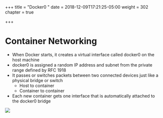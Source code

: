 +++
title = "Docker0 "
date = 2018-12-09T17:21:25-05:00
weight = 302
chapter = true

+++

# Container Networking

* When Docker starts, it creates a virtual interface called docker0 on the host machine
* docker0 is assigned a random IP address and subnet from the private range defined by RFC 1918
* It passes or switches packets between two connected devices just like a physical bridge or switch 
    * Host to container
    * Container to container
* Each new container gets one interface that is automatically attached to the docker0 bridge


![](/images/docker/docker0.png)